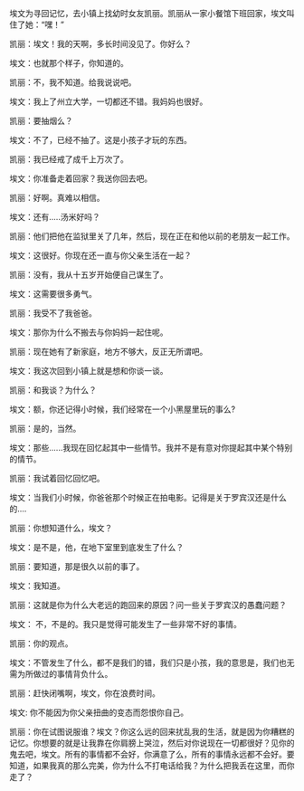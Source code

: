 埃文为寻回记忆，去小镇上找幼时女友凯丽。凯丽从一家小餐馆下班回家，埃文叫住了她：“嘿！”

凯丽：埃文！我的天啊，多长时间没见了。你好么？

埃文：也就那个样子，你知道的。

凯丽：不，我不知道。给我说说吧。

埃文：我上了州立大学，一切都还不错。我妈妈也很好。

凯丽：要抽烟么？

埃文：不了，已经不抽了。这是小孩子才玩的东西。

凯丽：我已经戒了成千上万次了。

埃文：你准备走着回家？我送你回去吧。

凯丽：好啊。真难以相信。

埃文：还有.....汤米好吗？

凯丽：他们把他在监狱里关了几年，然后，现在正在和他以前的老朋友一起工作。

埃文：这很好。你现在还一直与你父亲生活在一起？

凯丽：没有，我从十五岁开始便自己谋生了。

埃文：这需要很多勇气。

凯丽：我受不了我爸爸。

埃文：那你为什么不搬去与你妈妈一起住呢。

凯丽：现在她有了新家庭，地方不够大，反正无所谓吧。

埃文：我这次回到小镇上就是想和你谈一谈。

凯丽：和我谈？为什么？

埃文：额，你还记得小时候，我们经常在一个小黑屋里玩的事么?

凯丽：是的，当然。

埃文：那些......我现在回忆起其中一些情节。我并不是有意对你提起其中某个特别的情节。

凯丽：我试着回忆回忆吧。

埃文：当我们小时候，你爸爸那个时候正在拍电影。记得是关于罗宾汉还是什么的....

凯丽：你想知道什么，埃文？

埃文：是不是，他，在地下室里到底发生了什么？

凯丽：要知道，那是很久以前的事了。

埃文：我知道。

凯丽：这就是你为什么大老远的跑回来的原因？问一些关于罗宾汉的愚蠢问题？

埃文： 不，不是的。我只是觉得可能发生了一些非常不好的事情。

凯丽：你的观点。

埃文：不管发生了什么，都不是我们的错，我们只是小孩，我的意思是，我们也无需为所做过的事情背负什么。

凯丽：赶快闭嘴啊，埃文，你在浪费时间。

埃文: 你不能因为你父亲扭曲的变态而怨恨你自己。

凯丽：你在试图说服谁？埃文？你这么远的回来扰乱我的生活，就是因为你糟糕的记忆。你想要的就是让我靠在你肩膀上哭泣，然后对你说现在一切都很好？见你的鬼去吧，埃文。所有的事情都不会好，你满意了么，所有的事情永远都不会好。要知道，如果我真的那么完美，你为什么不打电话给我？为什么把我丢在这里，而你走了？
